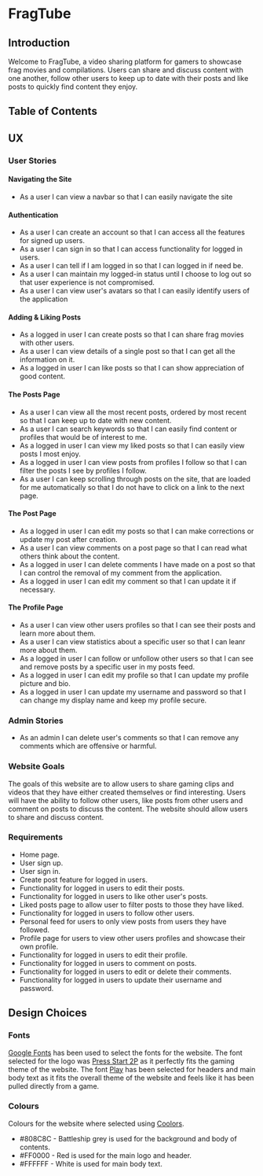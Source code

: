 # FragTube

## Introduction

Welcome to FragTube, a video sharing platform for gamers to showcase frag movies and compilations. Users can share and discuss content with one another, follow other users to keep up to date with their posts and like posts to quickly find content they enjoy.

## Table of Contents

## UX

### User Stories

#### Navigating the Site
* As a user I can view a navbar so that I can easily navigate the site

#### Authentication
* As a user I can create an account so that I can access all the features for signed up users.
* As a user I can sign in so that I can access functionality for logged in users.
* As a user I can tell if I am logged in so that I can logged in if need be.
* As a user I can maintain my logged-in status until I choose to log out so that user experience is not compromised.
* As a user I can view user's avatars so that I can easily identify users of the application

#### Adding & Liking Posts
* As a logged in user I can create posts so that I can share frag movies with other users.
* As a user I can view details of a single post so that I can get all the information on it.
* As a logged in user I can like posts so that I can show appreciation of good content.

#### The Posts Page
* As a user I can view all the most recent posts, ordered by most recent so that I can keep up to date with new content.
*  As a user I can search keywords so that I can easily find content or profiles that would be of interest to me.
* As a logged in user I can view my liked posts so that I can easily view posts I most enjoy.
* As a logged in user I can view posts from profiles I follow so that I can filter the posts I see by profiles I follow.
* As a user I can keep scrolling through posts on the site, that are loaded for me automatically so that I do not have to click on a link to the next page.

#### The Post Page
* As a logged in user I can edit my posts so that I can make corrections or update my post after creation.
* As a user I can view comments on a post page so that I can read what others think about the content.
* As a logged in user I can delete comments I have made on a post so that I can control the removal of my comment from the application.
* As a logged in user I can edit my comment so that I can update it if necessary.

#### The Profile Page
* As a user I can view other users profiles so that I can see their posts and learn more about them.
* As a user I can view statistics about a specific user so that I can leanr more about them.
* As a logged in user I can follow or unfollow other users so that I can see and remove posts by a specific user in my posts feed.
* As a logged in user I can edit my profile so that I can update my profile picture and bio.
* As a logged in user I can update my username and password so that I can change my display name and keep my profile secure.

### Admin Stories
* As an admin I can delete user's comments so that I can remove any comments which are offensive or harmful.

### Website Goals

The goals of this website are to allow users to share gaming clips and videos that they have either created themselves or find interesting. Users will have the ability to follow other users, like posts from other users and comment on posts to discuss the content. The website should allow users to share and discuss content.

### Requirements
* Home page.
* User sign up.
* User sign in.
* Create post feature for logged in users.
* Functionality for logged in users to edit their posts.
* Functionality for logged in users to like other user's posts.
* Liked posts page to allow user to filter posts to those they have liked.
* Functionality for logged in users to follow other users.
* Personal feed for users to only view posts from users they have followed.
* Profile page for users to view other users profiles and showcase their own profile.
* Functionality for logged in users to edit their profile.
* Functionality for logged in users to comment on posts.
* Functionality for logged in users to edit or delete their comments.
* Functionality for logged in users to update their username and password.

## Design Choices

### Fonts

[Google Fonts](https://fonts.google.com/ "Google Fonts") has been used to select the fonts for the website. The font selected for the logo was [Press Start 2P](https://fonts.google.com/specimen/Press+Start+2P) as it perfectly fits the gaming theme of the website. The font [Play](https://fonts.google.com/specimen/Play) has been selected for headers and main body text as it fits the overall theme of the website and feels like it has been pulled directly from a game.

### Colours
Colours for the website where selected using [Coolors](http://coolors.co "Coolors").

* #808C8C - Battleship grey is used for the background and body of contents.
* #FF0000 - Red is used for the main logo and header.
* #FFFFFF - White is used for main body text.

